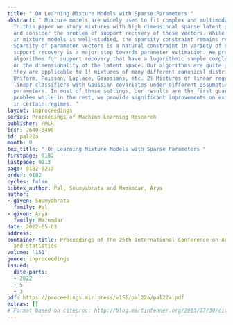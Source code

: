 ```yaml
---
title: " On Learning Mixture Models with Sparse Parameters "
abstract: " Mixture models are widely used to fit complex and multimodal datasets.
  In this paper we study mixtures with high dimensional sparse latent parameter vectors
  and consider the problem of support recovery of those vectors. While parameter learning
  in mixture models is well-studied, the sparsity constraint remains relatively unexplored.
  Sparsity of parameter vectors is a natural constraint in variety of settings, and
  support recovery is a major step towards parameter estimation. We provide efficient
  algorithms for support recovery that have a logarithmic sample complexity dependence
  on the dimensionality of the latent space. Our algorithms are quite general, namely
  they are applicable to 1) mixtures of many different canonical distributions including
  Uniform, Poisson, Laplace, Gaussians, etc. 2) Mixtures of linear regressions and
  linear classifiers with Gaussian covariates under different assumptions on the unknown
  parameters. In most of these settings, our results are the first guarantees on this
  problem while in the rest, we provide significant improvements on existing results
  in certain regimes. "
layout: inproceedings
series: Proceedings of Machine Learning Research
publisher: PMLR
issn: 2640-3498
id: pal22a
month: 0
tex_title: " On Learning Mixture Models with Sparse Parameters "
firstpage: 9182
lastpage: 9213
page: 9182-9213
order: 9182
cycles: false
bibtex_author: Pal, Soumyabrata and Mazumdar, Arya
author:
- given: Soumyabrata
  family: Pal
- given: Arya
  family: Mazumdar
date: 2022-05-03
address:
container-title: Proceedings of The 25th International Conference on Artificial Intelligence
  and Statistics
volume: '151'
genre: inproceedings
issued:
  date-parts:
  - 2022
  - 5
  - 3
pdf: https://proceedings.mlr.press/v151/pal22a/pal22a.pdf
extras: []
# Format based on citeproc: http://blog.martinfenner.org/2013/07/30/citeproc-yaml-for-bibliographies/
---
```

